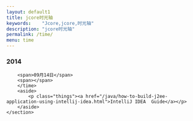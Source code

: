 ```yaml
---
layout: default1
title: jcore时光轴
keywords:	 "Jcore,jcore,时光轴"
description: "jcore时光轴"
permalink: /time/
menu: time
---
```


<div class="archive" >
	<article>
		<h3 class="year">2014</h3>
		<section>
		<span class="point-time "></span>
		<time datetime="09-14">

		<span>09月14日</span>
		<span></span>
		</time>
		<aside>
			<p class="things"><a href="/java/how-to-build-j2ee-application-using-intellij-idea.html">IntelliJ IDEA  Guide</a></p>
		</aside>
	</section>
</div>